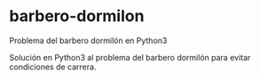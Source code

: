 # barbero-dormilon
Problema del barbero dormilón en Python3

Solución en Python3 al problema del barbero dormilón para evitar condiciones de carrera.
